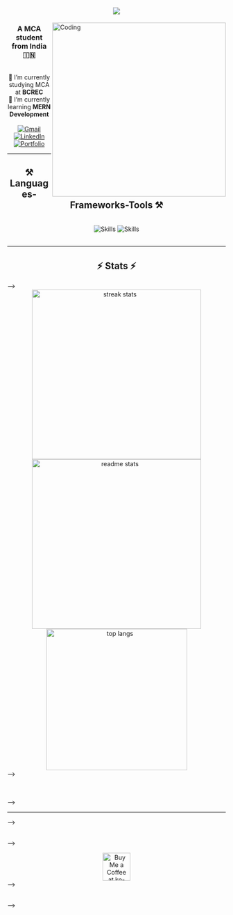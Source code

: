 <h1 align="center">
    <img src="https://readme-typing-svg.herokuapp.com/?font=Righteous&size=35&center=true&vCenter=true&width=500&height=70&duration=4000&lines=Hi+There!+👋;+I'm+Mainak+Chakraborty!" />
</h1>
<img align="right" alt="Coding" width="400" src="https://cdn.dribbble.com/users/1162077/screenshots/3848914/programmer.gif">
<h3 align="center">A MCA student from India 🇮🇳</h3>

<br/>

<div align="center">
  🔭 I’m currently studying MCA at <strong>BCREC</strong> <br/>
  🌱 I’m currently learning <strong>MERN Development</strong> <br/>
  <!-- 💬 Ask me about **Node.js, React, Firebase... or anything [here](https://github.com/salesp07/salesp07/issues)** -->
  <!-- ⚡ Fun fact **Game of Thrones Night's Watch cloaks are made from Ikea rugs** -->
</div>

<br/>

<div align="center"> 
  <a href="mailto:deepchakraboarty@gmail.com">
    <img src="https://img.shields.io/badge/Gmail-333333?style=for-the-badge&logo=gmail&logoColor=red" alt="Gmail"/>
  </a>
  <a href="https://www.linkedin.com/in/mainak-chakraborty-durgapur/" target="_blank">
    <img src="https://img.shields.io/badge/LinkedIn-0077B5?style=for-the-badge&logo=linkedin&logoColor=white" alt="LinkedIn"/>
  </a>
  <a href="#" target="_blank">
     <img src="https://img.shields.io/badge/Portfolio-FF5722?style=for-the-badge&logo=todoist&logoColor=white" alt="Portfolio"/>
  </a>
</div>

<hr/>

<h2 align="center">⚒️ Languages-Frameworks-Tools ⚒️</h2>
<br/>
<div align="center">
    <!-- <img src="https://skillicons.dev/icons?i=react,bootstrap,mui,html,css,vscode,github,figma,tailwind,git,r" /> -->
    <img src="https://skillicons.dev/icons?i=bootstrap,vscode,github,tailwind,git" alt="Skills" />
    <!-- <img src="https://skillicons.dev/icons?i=nodejs,python,javascript,typescript,express,firebase,mongodb,c,java,nextjs,mysql,flask" /><br> -->
    <img src="https://skillicons.dev/icons?i=java,python,html,css,javascript,mysql" alt="Skills" /><br>
</div>

<br/>
<hr/>

 <h2 align="center">⚡ Stats ⚡</h2> -->
 <br>
<div align=center>
  <img width=390 src="https://github-readme-streak-stats-soumadip-dev.vercel.app/?user=soumadip-dev&count_private=true&theme=react&border_radius=10" alt="streak stats"/>
  <img width=390 src="https://github-readme-stats-soumadip-dev.vercel.app/api?username=soumadip-dev&count_private=true&show_icons=true&theme=react&rank_icon=github&border_radius=10" alt="readme stats" />
  <br/>
  <img width=325 align="center" src="https://github-readme-stats-soumadip-dev.vercel.app/api/top-langs/?username=soumadip-dev&hide=HTML&langs_count=8&layout=compact&theme=react&border_radius=10&size_weight=0.5&count_weight=0.5&exclude_repo=github-readme-stats" alt="top langs" />
</div> -->

<br/><br/> -->

<hr/> -->

<br/> -->

<div align="center">
<a href='https://ko-fi.com/V7V4RAK9C' target='_blank'><img height='64' style='border:0px;height:64px;' src='https://storage.ko-fi.com/cdn/kofi1.png?v=3' border='0' alt='Buy Me a Coffee at ko-fi.com' /></a>
</div> -->

<br/> -->
